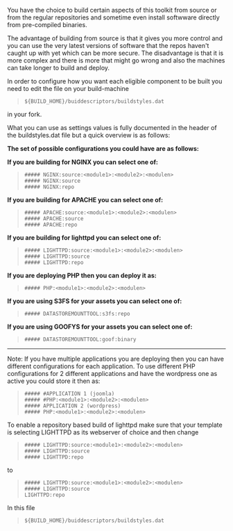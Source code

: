 You have the choice to build certain aspects of this toolkit from source or from the regular repositories and sometime even install softwware directly from pre-compiled binaries.   

The advantage of building from source is that it gives you more control and you can use the very latest versions of software that the repos haven't caught up with yet which can be more secure. The disadvantage is that it is more complex and there is more that might go wrong and also the machines can take longer to build and deploy. 

In order to configure how you want each eligible component to be built you need to edit the file on your build-machine  

>     ${BUILD_HOME}/buiddescriptors/buildstyles.dat 

in your fork.

What you can use as settings values is fully documented in the header of the buildstyles.dat file but a quick overview is as follows:

**The set of possible configurations you could have are as follows:**

**If you are building for NGINX you can select one of:**

>     ##### NGINX:source:<module1>:<module2>:<modulen>
>     ##### NGINX:source
>     ##### NGINX:repo

**If you are building for APACHE you can select one of:**

>     ##### APACHE:source:<module1>:<module2>:<modulen>
>     ##### APACHE:source
>     ##### APACHE:repo

**If you are building for lighttpd you can select one of:**

>     ##### LIGHTTPD:source:<module1>:<module2>:<modulen>
>     ##### LIGHTTPD:source
>     ##### LIGHTTPD:repo

**If you are deploying PHP then you can deploy it as:**

>     ##### PHP:<module1>:<module2>:<modulen>

**If you are using S3FS for your assets you can select one of:**

>     ##### DATASTOREMOUNTTOOL:s3fs:repo

**If you are using GOOFYS for your assets you can select one of:**

>     ##### DATASTOREMOUNTTOOL:goof:binary

----------------

Note: If you have multiple applications you are deploying then you can have different configurations for each application. 
To use different PHP configurations for 2 different applications and have the wordpress one as active you could store it then as:

>     ##### #APPLICATION 1 (joomla)
>     ##### #PHP:<module1>:<module2>:<modulen>
>     ##### APPLICATION 2 (wordpress)
>     ##### PHP:<module1>:<module2>:<modulen>

To enable a repository based build of lighttpd make sure that your template is selecting LIGHTTPD as its webserver of choice and then change

>     ##### LIGHTTPD:source:<module1>:<module2>:<modulen>
>     ##### LIGHTTPD:source
>     ##### LIGHTTPD:repo

to

>     ##### LIGHTTPD:source:<module1>:<module2>:<modulen>
>     ##### LIGHTTPD:source
>     LIGHTTPD:repo

In this file

>     ${BUILD_HOME}/buiddescriptors/buildstyles.dat 
